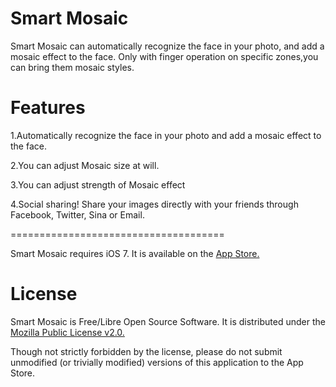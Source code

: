 Smart Mosaic
============

Smart Mosaic can automatically recognize the face in your photo, and add a mosaic effect to the face. Only with finger operation on specific zones,you can bring them mosaic styles.

Features
===================================== 

1.Automatically recognize the face in your photo and add a mosaic effect to the face. 

2.You can adjust Mosaic size at will. 

3.You can adjust strength of Mosaic effect 

4.Social sharing! Share your images directly with your friends through Facebook, Twitter, Sina or Email. 

=====================================

Smart Mosaic requires iOS 7. It is available on the [App Store.](https://itunes.apple.com/us/app/smart-mosaic-photo-mosaic/id594876382?mt=8)  

License
============

Smart Mosaic is Free/Libre Open Source Software. It is distributed under the [Mozilla Public License v2.0.](http://www.mozilla.org/MPL/2.0/)

Though not strictly forbidden by the license, please do not submit unmodified (or trivially modified) versions of this application to the App Store.
